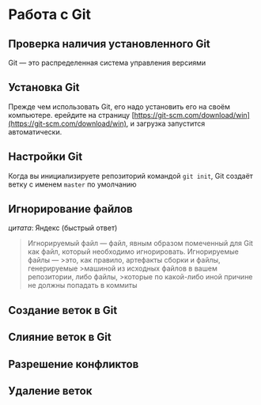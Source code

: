 # Работа с Git

## Проверка наличия установленного Git

Git — это распределенная система управления версиями

## Установка Git

Прежде чем использовать Git, его надо установить его на своём компьютере.
ерейдите на страницу [https://git-scm.com/download/win](https://git-scm.com/download/win), и загрузка запустится автоматически.

## Настройки Git

Когда вы инициализируете репозиторий командой ```git init```, Git создаёт ветку с именем ```master``` по умолчанию

## Игнорирование файлов

_цитата_:  Яндекс (быстрый ответ)

>Игнорируемый файл — файл, явным образом помеченный для Git как файл, который необходимо игнорировать. Игнорируемые файлы — >это, как правило, артефакты сборки и файлы, генерируемые >машиной из исходных файлов в вашем репозитории, либо файлы, >которые по какой-либо иной причине не должны попадать в коммиты

## Создание веток в Git

## Слияние веток в Git

## Разрешение конфликтов

## Удаление веток